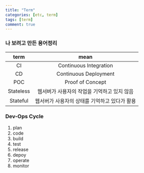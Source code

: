 ```yaml
---
title: "Term"
categories: [etc, term]
tags: [term]
comment: true
---
```

### 나 보려고 만든 용어정리

| term | mean |
|:---:|:---:|
| CI | Continuous Integration|
| CD | Continuous Deployment |
| POC | Proof of Concept |
| Stateless|  웹서버가 사용자의 작업을 기억하고 있지 않음 |
|Stateful |  웹서버가 사용자의 상태를  기억하고 있다가 활용| 

### Dev-Ops Cycle
1. plan
2. code
3. build
4. test
5. release
6. depoy
7. operate
8. monitor